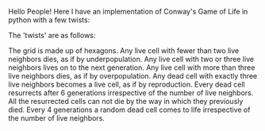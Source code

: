 Hello People!
Here I have an implementation of Conway's Game of Life in python with a few twists:

The 'twists' are as follows:

The grid is made up of hexagons.
Any live cell with fewer than two live neighbors dies, as if by underpopulation.
Any live cell with two or three live neighbors lives on to the next generation.
Any live cell with more than three live neighbors dies, as if by overpopulation.
Any dead cell with exactly three live neighbors becomes a live cell, as if by reproduction.
Every dead cell resurrects after 6 generations irrespective of the number of live neighbors.
All the resurrected cells can not die by the way in which they previously died.
Every 4 generations a random dead cell comes to life irrespective of the number of live neighbors.
